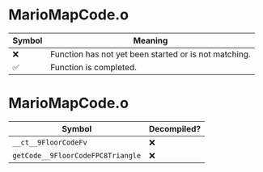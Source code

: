 # MarioMapCode.o
| Symbol | Meaning 
| ------------- | ------------- 
| :x: | Function has not yet been started or is not matching. 
| :white_check_mark: | Function is completed. 


# MarioMapCode.o
| Symbol | Decompiled? |
| ------------- | ------------- |
| `__ct__9FloorCodeFv` | :x: |
| `getCode__9FloorCodeFPC8Triangle` | :x: |
